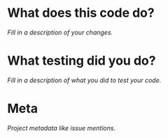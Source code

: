# What does this code do?
_Fill in a description of your changes._

# What testing did you do?
_Fill in a description of what you did to test your code._

# Meta
_Project metadata like issue mentions._
